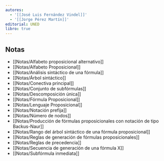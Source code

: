 ```yaml
---
autores:
  - '[[José Luis Fernández Vindel]]'
  - '[[Jorge Pérez Martín]]'
editorial: UNED
libro: true
---
```



<!-- backlinks:start -->

## Notas

- [[Notas/Alfabeto proposicional alternativo]]
- [[Notas/Alfabeto Proposicional]]
- [[Notas/Análisis sintáctico de una fórmula]]
- [[Notas/Árbol sintáctico]]
- [[Notas/Conectiva principal]]
- [[Notas/Conjunto de subfórmulas]]
- [[Notas/Descomposición única]]
- [[Notas/Fórmula Proposicional]]
- [[Notas/Lenguaje Proposicional]]
- [[Notas/Notación prefija]]
- [[Notas/Número de nodos]]
- [[Notas/Producción de fórmulas proposicionales con notación de tipo Backus-Naur]]
- [[Notas/Rango del árbol sintáctico de una fórmula proposicional]]
- [[Notas/Reglas de generación de fórmulas proposicionales]]
- [[Notas/Reglas de precedencia]]
- [[Notas/Secuencia de generación de una fórmula X]]
- [[Notas/Subfórmula inmediata]]

<!-- backlinks:end -->
